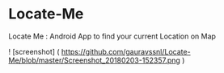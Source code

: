 # Locate-Me
Locate Me : Android App to find your current Location on Map

! [screenshot] ( https://github.com/gauravssnl/Locate-Me/blob/master/Screenshot_20180203-152357.png )
